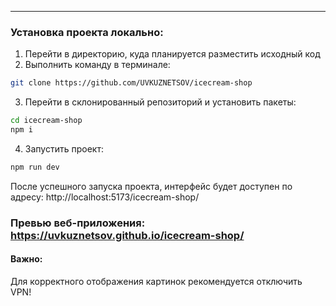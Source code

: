 ---

### Установка проекта локально:

1. Перейти в директорию, куда планируется разместить исходный код
2. Выполнить команду в терминале:

```bash
git clone https://github.com/UVKUZNETSOV/icecream-shop
```

3. Перейти в склонированный репозиторий и установить пакеты:

```bash
cd icecream-shop
npm i
```

4. Запустить проект:

```bash
npm run dev
```

После успешного запуска проекта, интерфейс будет доступен по адресу: http://localhost:5173/icecream-shop/

### Превью веб-приложения: https://uvkuznetsov.github.io/icecream-shop/

#### Важно:

Для корректного отображения картинок рекомендуется отключить VPN!